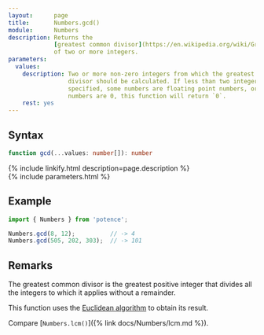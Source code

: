 ```yaml
---
layout:      page
title:       Numbers.gcd()
module:      Numbers
description: Returns the
             [greatest common divisor](https://en.wikipedia.org/wiki/Greatest_common_divisor)
             of two or more integers.
parameters:
  values:
    description: Two or more non-zero integers from which the greatest common
                 divisor should be calculated. If less than two integers are
                 specified, some numbers are floating point numbers, or some
                 numbers are 0, this function will return `0`.
    rest: yes
---
```

## Syntax

```ts
function gcd(...values: number[]): number
```

<div class="description">{% include linkify.html description=page.description %}</div>
{% include parameters.html %}

## Example

```ts
import { Numbers } from 'potence';

Numbers.gcd(8, 12);          // -> 4
Numbers.gcd(505, 202, 303);  // -> 101
```

## Remarks

The greatest common divisor is the greatest positive integer that divides all
the integers to which it applies without a remainder.

This function uses the
[Euclidean algorithm](https://en.wikipedia.org/wiki/Euclidean_algorithm)
to obtain its result.

Compare [`Numbers.lcm()`]({% link docs/Numbers/lcm.md %}).
